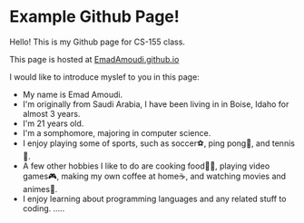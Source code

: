 # Example Github Page!

Hello! This is my Github page for CS-155 class.

This page is hosted at [EmadAmoudi.github.io](https://emadamoudi.github.io/)

I would like to introduce myslef to you in this page:
+ My name is Emad Amoudi.
+ I'm originally from Saudi Arabia, I have been living in in Boise, Idaho for almost 3 years.
+ I'm 21 years old.
+ I'm a somphomore, majoring in computer science.
+ I enjoy playing some of sports, such as soccer⚽️, ping pong🏓, and tennis🎾.
+ A few other hobbies I like to do are cooking food🧑‍🍳, playing video games🎮, making my own coffee at home☕️, and watching movies and animes🍿.
+ I enjoy learning about programming languages and any related stuff to coding.
.....


